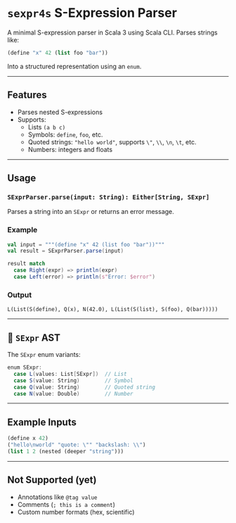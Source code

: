 # `sexpr4s` S-Expression Parser

A minimal S-expression parser in Scala 3 using Scala CLI. Parses strings like:

```lisp
(define "x" 42 (list foo "bar"))
```

Into a structured representation using an `enum`.

---

## Features

- Parses nested S-expressions
- Supports:
  - Lists `(a b c)`
  - Symbols: `define`, `foo`, etc.
  - Quoted strings: `"hello world"`, supports `\"`, `\\`, `\n`, `\t`, etc.
  - Numbers: integers and floats

---

## Usage

### `SExprParser.parse(input: String): Either[String, SExpr]`

Parses a string into an `SExpr` or returns an error message.

### Example

```scala
val input = """(define "x" 42 (list foo "bar"))"""
val result = SExprParser.parse(input)

result match
  case Right(expr) => println(expr)
  case Left(error) => println(s"Error: $error")
```

### Output

```
L(List(S(define), Q(x), N(42.0), L(List(S(list), S(foo), Q(bar)))))
```

---

## 📄 `SExpr` AST

The `SExpr` enum variants:

```scala
enum SExpr:
  case L(values: List[SExpr])  // List
  case S(value: String)        // Symbol
  case Q(value: String)        // Quoted string
  case N(value: Double)        // Number
```

---

## Example Inputs

```lisp
(define x 42)
("hello\nworld" "quote: \"" "backslash: \\")
(list 1 2 (nested (deeper "string")))
```

---

## Not Supported (yet)

- Annotations like `@tag value`
- Comments (`; this is a comment`)
- Custom number formats (hex, scientific)
